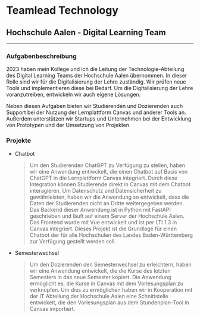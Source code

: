 # Teamlead Technology

## Hochschule Aalen - Digital Learning Team

---

### Aufgabenbeschreibung

2023 haben mein Kollege und ich die Leitung der Technologie-Abteilung des Digital Learning Teams der Hochschule Aalen übernommen.
In dieser Rolle sind wir für die Digitalisierung der Lehre zuständig.
Wir prüfen neue Tools und implementieren diese bei Bedarf.
Um die Digitalisierung der Lehre voranzutreiben, entwickeln wir auch eigene Lösungen.

Neben diesen Aufgaben bieten wir Studierenden und Dozierenden auch Support bei der Nutzung der Lernplattform Canvas und anderer Tools an.
Außerdem unterstützen wir Startups und Unternehmen bei der Entwicklung von Prototypen und der Umsetzung von Projekten.

### Projekte

- Chatbot

  > Um den Studierenden ChatGPT zu Verfügung zu stellen, haben wir eine Anwendung entiwckelt, die einen Chatbot auf Basis von ChatGPT in die Lernplattform Canvas integriert.
  > Durch diese Integration können Studierende direkt in Canvas mit dem Chatbot interagieren.
  > Um Datenschutz und Datensicherheit zu gewährleisten, haben wir die Anwendung so entwickelt, dass die Daten der Studierenden nicht an Dritte weitergegeben werden.
  > Das Backend dieser Anwendung ist in Python mit FastAPI geschrieben und läuft auf einem Server der Hochschule Aalen.
  > Das Frontend wurde mit Vue entwickelt und ist per LTI 1.3 in Canvas integriert.
  > Dieses Projekt ist die Grundlage für einen Chatbot der für alle Hochschulen des Landes Baden-Württemberg zur Verfügung gestellt werden soll.

- Semesterwechsel

  > Um den Dozierenden den Semesterwechsel zu erleichtern, haben wir eine Anwendung entwickelt, die die Kurse des letzten Semesters in das neue Semester kopiert.
  > Die Anwendung ermöglicht es, die Kurse in Canvas mit dem Vorlesungsplan zu verknüpfen.
  > Um dies zu ermöglichen haben wir in Kooperation mit der IT Abteilung der Hochschule Aalen eine Schnittstelle entwickelt, die den Vorlesungsplan aus dem Stundenplan-Tool in Canvas importiert.
